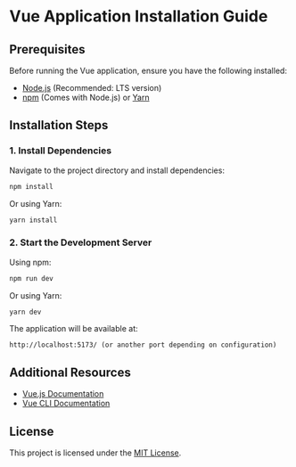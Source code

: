 # Vue Application Installation Guide

## Prerequisites
Before running the Vue application, ensure you have the following installed:

- [Node.js](https://nodejs.org/) (Recommended: LTS version)
- [npm](https://www.npmjs.com/) (Comes with Node.js) or [Yarn](https://yarnpkg.com/)

## Installation Steps

### 1. Install Dependencies
Navigate to the project directory and install dependencies:
```sh
npm install
```

Or using Yarn:
```sh
yarn install
```

### 2. Start the Development Server
Using npm:
```sh
npm run dev
```

Or using Yarn:
```sh
yarn dev
```

The application will be available at:
```
http://localhost:5173/ (or another port depending on configuration)
```

## Additional Resources
- [Vue.js Documentation](https://vuejs.org/)
- [Vue CLI Documentation](https://cli.vuejs.org/)

## License
This project is licensed under the [MIT License](LICENSE).

